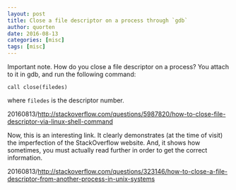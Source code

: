```yaml
---
layout: post
title: Close a file descriptor on a process through `gdb`
author: quorten
date: 2016-08-13
categories: [misc]
tags: [misc]
---
```


Important note.  How do you close a file descriptor on a process?  You
attach to it in gdb, and run the following command:

    call close(filedes)

where `filedes` is the descriptor number.

20160813/http://stackoverflow.com/questions/5987820/how-to-close-file-descriptor-via-linux-shell-command

Now, this is an interesting link.  It clearly demonstrates (at the
time of visit) the imperfection of the StackOverflow website.  And, it
shows how sometimes, you must actually read further in order to get
the correct information.

20160813/http://stackoverflow.com/questions/323146/how-to-close-a-file-descriptor-from-another-process-in-unix-systems
